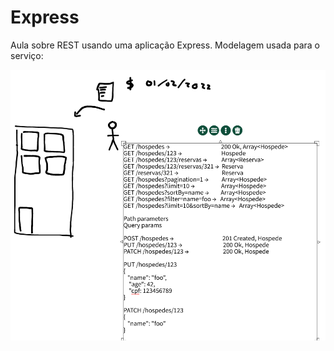 # Express

Aula sobre REST usando uma aplicação Express.
Modelagem usada para o serviço:

![rotas REST para recursos do hotel](./images/hotelzito.png)